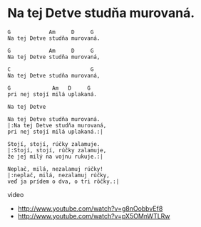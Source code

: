 
# Na tej Detve studňa murovaná.

```
G            Am     D     G
Na tej Detve studňa murovaná. 

G            Am     D     G
Na tej Detve studňa murovaná,

C                         G
Na tej Detve studňa murovaná,

G             Am   D     G
pri nej stojí milá uplakaná.
```


```
Na tej Detve

Na tej Detve studňa murovaná. 
|:Na tej Detve studňa murovaná,
pri nej stojí milá uplakaná.:|

Stojí, stojí, rúčky zalamuje. 
|:Stojí, stojí, rúčky zalamuje,
že jej milý na vojnu rukuje.:|

Neplač, milá, nezalamuj rúčky! 
|:neplač, milá, nezalamuj rúčky,
veď ja prídem o dva, o tri rôčky.:|

```

video
* http://www.youtube.com/watch?v=g8nOobbvEf8
* http://www.youtube.com/watch?v=pX5OMnWTLRw
